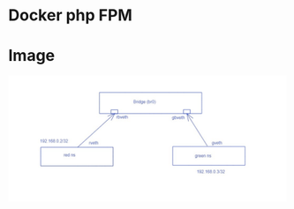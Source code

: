 

# Docker php FPM
# Image 
![My Image](https://github.com/isahak05/php5.6-nginx1.23-oci8/blob/main/namespace.jpg)
